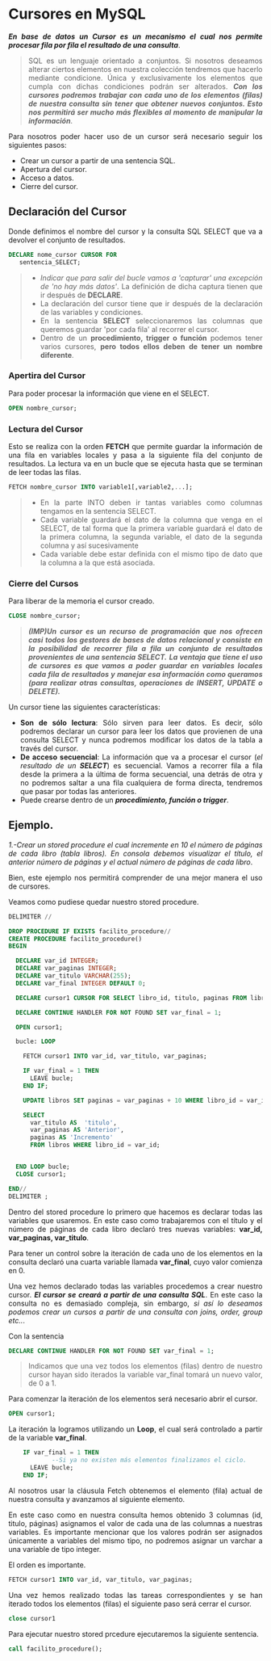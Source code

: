 <div align="justify">

# Cursores en MySQL

___En base de datos un Cursor es un mecanismo el cual nos permite procesar fila por fila el resultado de una consulta___.

>SQL es un lenguaje orientado a conjuntos. Si nosotros deseamos alterar ciertos elementos en nuestra colección tendremos que hacerlo mediante condicione. Única y exclusivamente los elementos que cumpla con dichas condiciones podrán ser alterados. ___Con los cursores podremos trabajar con cada uno de los elementos (filas) de nuestra consulta sin tener que obtener nuevos conjuntos. Esto nos permitirá ser mucho más flexibles al momento de manipular la información___.

Para nosotros poder hacer uso de un cursor será necesario seguir los siguientes pasos:

- Crear un cursor a partir de una sentencia SQL.
- Apertura del cursor.
- Acceso a datos.
- Cierre del cursor.

## Declaración del Cursor

Donde definimos el nombre del cursor y la consulta SQL SELECT que va a devolver el conjunto de resultados.

```sql
DECLARE nome_cursor CURSOR FOR 
   sentencia_SELECT;
```

> - _Indicar que para salir del bucle vamos a 'capturar' una excepción de 'no hay más datos'_. La definición de dicha captura tienen que ir después de __DECLARE__.
> - La declaración del cursor tiene que ir después de la declaración de las variables y condiciones.
> - En la sentencia __SELECT__ seleccionaremos las columnas que queremos guardar 'por cada fila' al recorrer el cursor.
> - Dentro de un __procedimiento, trigger o función__ podemos tener varios cursores, __pero todos ellos deben de tener un nombre diferente__.

### Apertira del Cursor

Para poder procesar la información que viene en el SELECT.

```sql
OPEN nombre_cursor;
```

### Lectura del Cursor

Esto se realiza con la orden __FETCH__ que permite guardar la información de una fila en variables locales y pasa a la siguiente fila del conjunto de resultados. La lectura va en un bucle que se ejecuta hasta que se terminan de leer todas las filas.

```sql
FETCH nombre_cursor INTO variable1[,variable2,...];
```

> - En la parte INTO deben ir tantas variables como columnas tengamos en la sentencia SELECT.
> - Cada variable guardará el dato de la columna que venga en el SELECT, de tal forma que la primera variable guardará el dato de la primera columna, la segunda variable, el dato de la segunda columna y así sucesivamente
> - Cada variable debe estar definida con el mismo tipo de dato que la columna a la que está asociada.


### Cierre del Cursos

Para liberar de la memoria el cursor creado.

```sql
CLOSE nombre_cursor;
```

> ___(IMP)Un cursor es un recurso de programación que nos ofrecen casi todos los gestores de bases de datos relacional y consiste en la posibilidad de recorrer fila a fila un conjunto de resultados provenientes de una sentencia SELECT.___
> ___La ventaja que tiene el uso de cursores es que vamos a poder guardar en variables locales cada fila de resultados y manejar esa información como queramos (para realizar otras consultas, operaciones de INSERT, UPDATE o DELETE).___

Un cursor tiene las siguientes características:

- __Son de sólo lectura__: Sólo sirven para leer datos. Es decir, sólo podremos declarar un cursor para leer los datos que provienen de una consulta SELECT y nunca podremos modificar los datos de la tabla a través del cursor.
- __De acceso secuencial__: La información que va a procesar el cursor (_el resultado de un_ ___SELECT___) es secuencial. Vamos a recorrer fila a fila desde la primera a la última de forma secuencial, una detrás de otra y no podremos saltar a una fila cualquiera de forma directa, tendremos que pasar por todas las anteriores.
- Puede crearse dentro de un ___procedimiento, función o trigger___.

## Ejemplo.

_1.-Crear un stored procedure el cual incremente en 10 el número de páginas de cada libro (tabla libros). En consola debemos visualizar el título, el anterior número de páginas y el actual número de páginas de cada libro_.

Bien, este ejemplo nos permitirá comprender de una mejor manera el uso de cursores.

Veamos como pudiese quedar nuestro stored procedure.

```sql
DELIMITER //

DROP PROCEDURE IF EXISTS facilito_procedure//
CREATE PROCEDURE facilito_procedure()
BEGIN

  DECLARE var_id INTEGER;
  DECLARE var_paginas INTEGER;
  DECLARE var_titulo VARCHAR(255);
  DECLARE var_final INTEGER DEFAULT 0;

  DECLARE cursor1 CURSOR FOR SELECT libro_id, titulo, paginas FROM libros;

  DECLARE CONTINUE HANDLER FOR NOT FOUND SET var_final = 1;

  OPEN cursor1;

  bucle: LOOP

    FETCH cursor1 INTO var_id, var_titulo, var_paginas;

    IF var_final = 1 THEN
      LEAVE bucle;
    END IF;

    UPDATE libros SET paginas = var_paginas + 10 WHERE libro_id = var_id;

    SELECT
      var_titulo AS  'titulo',
      var_paginas AS 'Anterior',
      paginas AS 'Incremento'
      FROM libros WHERE libro_id = var_id;


  END LOOP bucle;
  CLOSE cursor1;

END//
DELIMITER ;
```

Dentro del stored procedure lo primero que hacemos es declarar todas las variables que usaremos. En este caso como trabajaremos con el título y el número de páginas de cada libro declaró tres nuevas variables: __var_id, var_paginas, var_titulo__.

Para tener un control sobre la iteración de cada uno de los elementos en la consulta declaró una cuarta variable llamada __var_final__, cuyo valor comienza en 0.

Una vez hemos declarado todas las variables procedemos a crear nuestro cursor. ___El cursor se creará a partir de una consulta SQL___. En este caso la consulta no es demasiado compleja, sin embargo, _si así lo deseamos podemos crear un cursos a partir de una consulta con joins, order, group etc.._.

Con la sentencia

```sql
DECLARE CONTINUE HANDLER FOR NOT FOUND SET var_final = 1;
```

>Indicamos que una vez todos los elementos (filas) dentro de nuestro cursor hayan sido iterados la variable var_final tomará un nuevo valor, de 0 a 1.

Para comenzar la iteración de los elementos será necesario abrir el cursor.

```sql
OPEN cursor1;
```

La iteración la logramos utilizando un __Loop__, el cual será controlado a partir de la variable __var_final__.

```sql
    IF var_final = 1 THEN
            --Si ya no existen más elementos finalizamos el ciclo.
      LEAVE bucle;
    END IF;
```

Al nosotros usar la cláusula Fetch obtenemos el elemento (fila) actual de nuestra consulta y avanzamos al siguiente elemento.

En este caso como en nuestra consulta hemos obtenido 3 columnas (id, titulo, páginas) asignamos el valor de cada una de las columnas a nuestras variables. Es importante mencionar que los valores podrán ser asignados únicamente a variables del mismo tipo, no podremos asignar un varchar a una variable de tipo integer.

El orden es importante.

```sql
FETCH cursor1 INTO var_id, var_titulo, var_paginas;
````

Una vez hemos realizado todas las tareas correspondientes y se han iterado todos los elementos (filas) el siguiente paso será cerrar el cursor.

```sql
close cursor1
```

Para ejecutar nuestro stored prcedure ejecutaremos la siguiente sentencia.

```sql
call facilito_procedure();
```

</div>